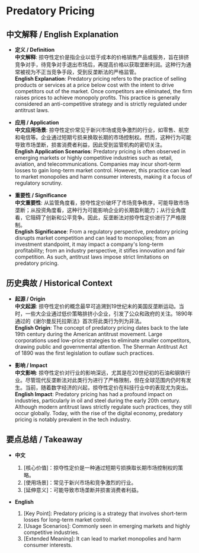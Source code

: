 # Predatory Pricing

## 中文解释 / English Explanation

* **定义 / Definition**  
  **中文解释**: 掠夺性定价是指企业以低于成本的价格销售产品或服务，旨在排挤竞争对手，待竞争对手退出市场后，再提高价格以获取垄断利润。这种行为通常被视为不正当竞争手段，受到反垄断法的严格监管。  
  **English Explanation**: Predatory pricing refers to the practice of selling products or services at a price below cost with the intent to drive competitors out of the market. Once competitors are eliminated, the firm raises prices to achieve monopoly profits. This practice is generally considered an anti-competitive strategy and is strictly regulated under antitrust laws.

* **应用 / Application**  
  **中文应用场景**: 掠夺性定价常见于新兴市场或竞争激烈的行业，如零售、航空和电信等。企业通过短期亏损来换取长期的市场控制权。然而，这种行为可能导致市场垄断，损害消费者利益，因此受到监管机构的密切关注。  
  **English Application Scenarios**: Predatory pricing is often observed in emerging markets or highly competitive industries such as retail, aviation, and telecommunications. Companies may incur short-term losses to gain long-term market control. However, this practice can lead to market monopolies and harm consumer interests, making it a focus of regulatory scrutiny.

* **重要性 / Significance**  
  **中文重要性**: 从监管角度看，掠夺性定价破坏了市场竞争秩序，可能导致市场垄断；从投资角度看，这种行为可能影响企业的长期盈利能力；从行业角度看，它阻碍了创新和公平竞争。因此，反垄断法对掠夺性定价进行了严格限制。  
  **English Significance**: From a regulatory perspective, predatory pricing disrupts market competition and can lead to monopolies; from an investment standpoint, it may impact a company's long-term profitability; from an industry perspective, it stifles innovation and fair competition. As such, antitrust laws impose strict limitations on predatory pricing.

## 历史典故 / Historical Context

* **起源 / Origin**  
  **中文起源**: 掠夺性定价的概念最早可追溯到19世纪末的美国反垄断运动。当时，一些大企业通过低价策略排挤小企业，引发了公众和政府的关注。1890年通过的《谢尔曼反托拉斯法》首次将此类行为列为非法。  
  **English Origin**: The concept of predatory pricing dates back to the late 19th century during the American antitrust movement. Large corporations used low-price strategies to eliminate smaller competitors, drawing public and governmental attention. The Sherman Antitrust Act of 1890 was the first legislation to outlaw such practices.

* **影响 / Impact**  
  **中文影响**: 掠夺性定价对行业的影响深远，尤其是在20世纪初的石油和钢铁行业。尽管现代反垄断法对此类行为进行了严格限制，但在全球范围内仍时有发生。当前，随着数字经济的兴起，掠夺性定价在科技行业中的表现尤为突出。  
  **English Impact**: Predatory pricing has had a profound impact on industries, particularly in oil and steel during the early 20th century. Although modern antitrust laws strictly regulate such practices, they still occur globally. Today, with the rise of the digital economy, predatory pricing is notably prevalent in the tech industry.

## 要点总结 / Takeaway

* **中文**  
  1. [核心价值]：掠夺性定价是一种通过短期亏损换取长期市场控制权的策略。
  2. [使用场景]：常见于新兴市场和竞争激烈的行业。
  3. [延伸意义]：可能导致市场垄断并损害消费者利益。

* **English**  
  1. [Key Point]: Predatory pricing is a strategy that involves short-term losses for long-term market control.
  2. [Usage Scenarios]: Commonly seen in emerging markets and highly competitive industries.
  3. [Extended Meaning]: It can lead to market monopolies and harm consumer interests.